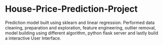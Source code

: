 # House-Price-Prediction-Project

Prediction model built using sklearn and linear regression. Performed data cleaning, preparation and exploration, feature engineering, outlier removal, model building using different algorithm, python flask server and lastly build a interactive User Interface.
